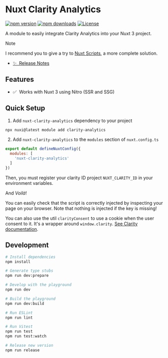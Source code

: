 # Nuxt Clarity Analytics

[![npm version][npm-version-src]][npm-version-href]
[![npm downloads][npm-downloads-src]][npm-downloads-href]
[![License][license-src]][license-href]

A module to easily integrate Clarity Analytics into your Nuxt 3 project.

> [!NOTE]
> I recommend you to give a try to [Nuxt Scripts](https://scripts.nuxt.com/scripts/marketing/clarity), a more complete solution.

- [✨ &nbsp;Release Notes](https://github.com/Barbapapazes/nuxt-clarity-analytics/releases)
<!-- - [📖 &nbsp;Documentation](https://example.com) -->

## Features

<!-- Highlight some of the features your module provide here -->
- ✅ &nbsp;Works with Nuxt 3 using Nitro (SSR and SSG)

## Quick Setup

1. Add `nuxt-clarity-analytics` dependency to your project

```bash
npx nuxi@latest module add clarity-analytics
```

2. Add `nuxt-clarity-analytics` to the `modules` section of `nuxt.config.ts`

```js
export default defineNuxtConfig({
  modules: [
    'nuxt-clarity-analytics'
  ]
})
```

Then, you must register your clarity ID project `NUXT_CLARITY_ID` in your environment variables.

And _Voilà_!

You can easily check that the script is correctly injected by inspecting your page on your browser. Note that nothing is injected if the key is missing!

You can also use the util `clarityConsent` to use a cookie when the user consent to it. It's a wrapper around `window.clarity`. [See Clarity documentation](https://learn.microsoft.com/en-us/clarity/setup-and-installation/cookie-consent).

## Development

```bash
# Install dependencies
npm install

# Generate type stubs
npm run dev:prepare

# Develop with the playground
npm run dev

# Build the playground
npm run dev:build

# Run ESLint
npm run lint

# Run Vitest
npm run test
npm run test:watch

# Release new version
npm run release
```

<!-- Badges -->
[npm-version-src]: https://img.shields.io/npm/v/nuxt-clarity-analytics/latest.svg?style=flat&colorA=18181B&colorB=28CF8D
[npm-version-href]: https://npmjs.com/package/nuxt-clarity-analytics

[npm-downloads-src]: https://img.shields.io/npm/dm/nuxt-clarity-analytics.svg?style=flat&colorA=18181B&colorB=28CF8D
[npm-downloads-href]: https://npmjs.com/package/nuxt-clarity-analytics

[license-src]: https://img.shields.io/npm/l/nuxt-clarity-analytics.svg?style=flat&colorA=18181B&colorB=28CF8D
[license-href]: https://npmjs.com/package/nuxt-clarity-analytics
